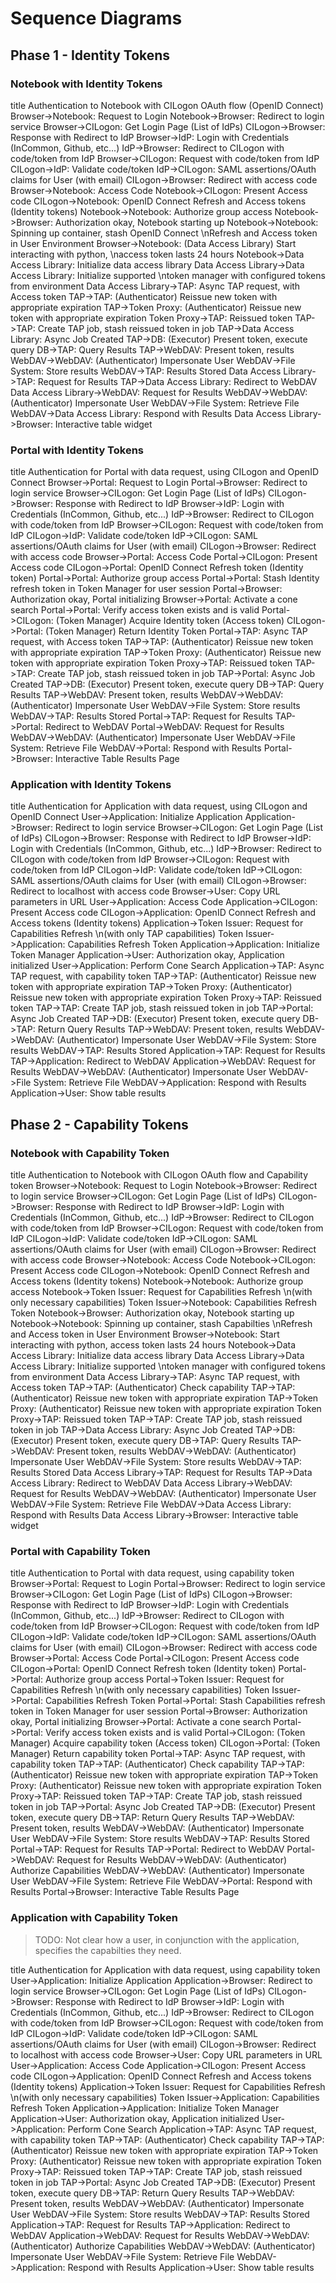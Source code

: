 # Sequence Diagrams
## Phase 1 - Identity Tokens
### Notebook with Identity Tokens
title Authentication to Notebook with CILogon OAuth flow (OpenID Connect)
Browser->Notebook: Request to Login
Notebook->Browser: Redirect to login service
Browser->CILogon: Get Login Page (List of IdPs)
CILogon->Browser: Response with Redirect to IdP
Browser->IdP: Login with Credentials (InCommon, Github, etc...)
IdP->Browser: Redirect to CILogon with code/token from IdP
Browser->CILogon: Request with code/token from IdP
CILogon->IdP: Validate code/token
IdP->CILogon: SAML assertions/OAuth claims for User (with email)
CILogon->Browser: Redirect with access code
Browser->Notebook: Access Code
Notebook->CILogon: Present Access code
CILogon->Notebook: OpenID Connect Refresh and Access tokens (Identity tokens)
Notebook->Notebook: Authorize group access
Notebook->Browser: Authorization okay, Notebook starting up
Notebook->Notebook: Spinning up container, stash OpenID Connect \nRefresh and Access token in User Environment
Browser->Notebook: (Data Access Library) Start interacting with python, \naccess token lasts 24 hours
Notebook->Data Access Library: Initialize data access library
Data Access Library->Data Access Library: Initialize supported \ntoken manager with configured tokens from environment
Data Access Library->TAP: Async TAP request, with Access token
TAP->TAP: (Authenticator) Reissue new token with appropriate expiration
TAP->Token Proxy: (Authenticator) Reissue new token with appropriate expiration
Token Proxy->TAP: Reissued token
TAP->TAP: Create TAP job, stash reissued token in job
TAP->Data Access Library: Async Job Created
TAP->DB: (Executor) Present token, execute query
DB->TAP: Query Results
TAP->WebDAV: Present token, results
WebDAV->WebDAV: (Authenticator) Impersonate User
WebDAV->File System: Store results
WebDAV->TAP: Results Stored
Data Access Library->TAP: Request for Results
TAP->Data Access Library: Redirect to WebDAV
Data Access Library->WebDAV: Request for Results
WebDAV->WebDAV: (Authenticator) Impersonate User
WebDAV->File System: Retrieve File
WebDAV->Data Access Library: Respond with Results
Data Access Library->Browser: Interactive table widget

### Portal with Identity Tokens
title Authentication for Portal with data request, using CILogon and OpenID Connect
Browser->Portal: Request to Login
Portal->Browser: Redirect to login service
Browser->CILogon: Get Login Page (List of IdPs)
CILogon->Browser: Response with Redirect to IdP
Browser->IdP: Login with Credentials (InCommon, Github, etc...)
IdP->Browser: Redirect to CILogon with code/token from IdP
Browser->CILogon: Request with code/token from IdP
CILogon->IdP: Validate code/token
IdP->CILogon: SAML assertions/OAuth claims for User (with email)
CILogon->Browser: Redirect with access code
Browser->Portal: Access Code
Portal->CILogon: Present Access code
CILogon->Portal: OpenID Connect Refresh token (Identity token)
Portal->Portal: Authorize group access
Portal->Portal: Stash Identity refresh token in Token Manager for user session
Portal->Browser: Authorization okay, Portal initializing
Browser->Portal: Activate a cone search
Portal->Portal: Verify access token exists and is valid
Portal->CILogon: (Token Manager) Acquire Identity token (Access token)
CILogon->Portal: (Token Manager) Return Identity Token
Portal->TAP: Async TAP request, with Access token
TAP->TAP: (Authenticator) Reissue new token with appropriate expiration
TAP->Token Proxy: (Authenticator) Reissue new token with appropriate expiration
Token Proxy->TAP: Reissued token
TAP->TAP: Create TAP job, stash reissued token in job
TAP->Portal: Async Job Created
TAP->DB: (Executor) Present token, execute query
DB->TAP: Query Results
TAP->WebDAV: Present token, results
WebDAV->WebDAV: (Authenticator) Impersonate User
WebDAV->File System: Store results
WebDAV->TAP: Results Stored
Portal->TAP: Request for Results
TAP->Portal: Redirect to WebDAV
Portal->WebDAV: Request for Results
WebDAV->WebDAV: (Authenticator) Impersonate User
WebDAV->File System: Retrieve File
WebDAV->Portal: Respond with Results
Portal->Browser: Interactive Table Results Page

### Application with Identity Tokens
title Authentication for Application with data request, using CILogon and OpenID Connect
User->Application: Initialize Application
Application->Browser: Redirect to login service
Browser->CILogon: Get Login Page (List of IdPs)
CILogon->Browser: Response with Redirect to IdP
Browser->IdP: Login with Credentials (InCommon, Github, etc...)
IdP->Browser: Redirect to CILogon with code/token from IdP
Browser->CILogon: Request with code/token from IdP
CILogon->IdP: Validate code/token
IdP->CILogon: SAML assertions/OAuth claims for User (with email)
CILogon->Browser: Redirect to localhost with access code
Browser->User: Copy URL parameters in URL
User->Application: Access Code
Application->CILogon: Present Access code
CILogon->Application: OpenID Connect Refresh and Access tokens (Identity tokens)
Application->Token Issuer: Request for Capabilities Refresh \n(with only TAP capabilities)
Token Issuer->Application: Capabilities Refresh Token
Application->Application: Initialize Token Manager
Application->User: Authorization okay, Application initialized
User->Application: Perform Cone Search
Application->TAP: Async TAP request, with capability token
TAP->TAP: (Authenticator) Reissue new token with appropriate expiration
TAP->Token Proxy: (Authenticator) Reissue new token with appropriate expiration
Token Proxy->TAP: Reissued token
TAP->TAP: Create TAP job, stash reissued token in job
TAP->Portal: Async Job Created
TAP->DB: (Executor) Present token, execute query
DB->TAP: Return Query Results
TAP->WebDAV: Present token, results
WebDAV->WebDAV: (Authenticator) Impersonate User
WebDAV->File System: Store results
WebDAV->TAP: Results Stored
Application->TAP: Request for Results
TAP->Application: Redirect to WebDAV
Application->WebDAV: Request for Results
WebDAV->WebDAV: (Authenticator) Impersonate User
WebDAV->File System: Retrieve File
WebDAV->Application: Respond with Results
Application->User: Show table results

## Phase 2 - Capability Tokens

### Notebook with Capability Token
title Authentication to Notebook with CILogon OAuth flow and Capability token
Browser->Notebook: Request to Login
Notebook->Browser: Redirect to login service
Browser->CILogon: Get Login Page (List of IdPs)
CILogon->Browser: Response with Redirect to IdP
Browser->IdP: Login with Credentials (InCommon, Github, etc...)
IdP->Browser: Redirect to CILogon with code/token from IdP
Browser->CILogon: Request with code/token from IdP
CILogon->IdP: Validate code/token
IdP->CILogon: SAML assertions/OAuth claims for User (with email)
CILogon->Browser: Redirect with access code
Browser->Notebook: Access Code
Notebook->CILogon: Present Access code
CILogon->Notebook: OpenID Connect Refresh and Access tokens (Identity tokens)
Notebook->Notebook: Authorize group access
Notebook->Token Issuer: Request for Capabilities Refresh \n(with only necessary capabilities)
Token Issuer->Notebook: Capabilities Refresh Token
Notebook->Browser: Authorization okay, Notebook starting up
Notebook->Notebook: Spinning up container, stash Capabilties \nRefresh and Access token in User Environment
Browser->Notebook: Start interacting with python, access token lasts 24 hours
Notebook->Data Access Library: Initialize data access library
Data Access Library->Data Access Library: Initialize supported \ntoken manager with configured tokens from environment
Data Access Library->TAP: Async TAP request, with Access token
TAP->TAP: (Authenticator) Check capability
TAP->TAP: (Authenticator) Reissue new token with appropriate expiration
TAP->Token Proxy: (Authenticator) Reissue new token with appropriate expiration
Token Proxy->TAP: Reissued token
TAP->TAP: Create TAP job, stash reissued token in job
TAP->Data Access Library: Async Job Created
TAP->DB: (Executor) Present token, execute query
DB->TAP: Query Results
TAP->WebDAV: Present token, results
WebDAV->WebDAV: (Authenticator) Impersonate User
WebDAV->File System: Store results
WebDAV->TAP: Results Stored
Data Access Library->TAP: Request for Results
TAP->Data Access Library: Redirect to WebDAV
Data Access Library->WebDAV: Request for Results
WebDAV->WebDAV: (Authenticator) Impersonate User
WebDAV->File System: Retrieve File
WebDAV->Data Access Library: Respond with Results
Data Access Library->Browser: Interactive table widget

### Portal with Capability Token
title Authentication to Portal with data request, using capability token
Browser->Portal: Request to Login
Portal->Browser: Redirect to login service
Browser->CILogon: Get Login Page (List of IdPs)
CILogon->Browser: Response with Redirect to IdP
Browser->IdP: Login with Credentials (InCommon, Github, etc...)
IdP->Browser: Redirect to CILogon with code/token from IdP
Browser->CILogon: Request with code/token from IdP
CILogon->IdP: Validate code/token
IdP->CILogon: SAML assertions/OAuth claims for User (with email)
CILogon->Browser: Redirect with access code
Browser->Portal: Access Code
Portal->CILogon: Present Access code
CILogon->Portal: OpenID Connect Refresh token (Identity token)
Portal->Portal: Authorize group access
Portal->Token Issuer: Request for Capabilities Refresh \n(with only necessary capabilities)
Token Issuer->Portal: Capabilities Refresh Token
Portal->Portal: Stash Capabilities refresh token in Token Manager for user session
Portal->Browser: Authorization okay, Portal initializing
Browser->Portal: Activate a cone search
Portal->Portal: Verify access token exists and is valid
Portal->CILogon: (Token Manager) Acquire capability token (Access token)
CILogon->Portal: (Token Manager) Return capability token
Portal->TAP: Async TAP request, with capability token
TAP->TAP: (Authenticator) Check capability
TAP->TAP: (Authenticator) Reissue new token with appropriate expiration
TAP->Token Proxy: (Authenticator) Reissue new token with appropriate expiration
Token Proxy->TAP: Reissued token
TAP->TAP: Create TAP job, stash reissued token in job
TAP->Portal: Async Job Created
TAP->DB: (Executor) Present token, execute query
DB->TAP: Return Query Results
TAP->WebDAV: Present token, results
WebDAV->WebDAV: (Authenticator) Impersonate User
WebDAV->File System: Store results
WebDAV->TAP: Results Stored
Portal->TAP: Request for Results
TAP->Portal: Redirect to WebDAV
Portal->WebDAV: Request for Results
WebDAV->WebDAV: (Authenticator) Authorize Capabilities
WebDAV->WebDAV: (Authenticator) Impersonate User
WebDAV->File System: Retrieve File
WebDAV->Portal: Respond with Results
Portal->Browser: Interactive Table Results Page

### Application with Capability Token
> TODO: Not clear how a user, in conjunction with the application,
> specifies the capabilties they need.

title Authentication for Application with data request, using capability token
User->Application: Initialize Application
Application->Browser: Redirect to login service
Browser->CILogon: Get Login Page (List of IdPs)
CILogon->Browser: Response with Redirect to IdP
Browser->IdP: Login with Credentials (InCommon, Github, etc...)
IdP->Browser: Redirect to CILogon with code/token from IdP
Browser->CILogon: Request with code/token from IdP
CILogon->IdP: Validate code/token
IdP->CILogon: SAML assertions/OAuth claims for User (with email)
CILogon->Browser: Redirect to localhost with access code
Browser->User: Copy URL parameters in URL
User->Application: Access Code
Application->CILogon: Present Access code
CILogon->Application: OpenID Connect Refresh and Access tokens (Identity tokens)
Application->Token Issuer: Request for Capabilities Refresh \n(with only necessary capabilities)
Token Issuer->Application: Capabilities Refresh Token
Application->Application: Initialize Token Manager
Application->User: Authorization okay, Application initialized
User->Application: Perform Cone Search
Application->TAP: Async TAP request, with capability token
TAP->TAP: (Authenticator) Check capability
TAP->TAP: (Authenticator) Reissue new token with appropriate expiration
TAP->Token Proxy: (Authenticator) Reissue new token with appropriate expiration
Token Proxy->TAP: Reissued token
TAP->TAP: Create TAP job, stash reissued token in job
TAP->Portal: Async Job Created
TAP->DB: (Executor) Present token, execute query
DB->TAP: Return Query Results
TAP->WebDAV: Present token, results
WebDAV->WebDAV: (Authenticator) Impersonate User
WebDAV->File System: Store results
WebDAV->TAP: Results Stored
Application->TAP: Request for Results
TAP->Application: Redirect to WebDAV
Application->WebDAV: Request for Results
WebDAV->WebDAV: (Authenticator) Authorize Capabilities
WebDAV->WebDAV: (Authenticator) Impersonate User
WebDAV->File System: Retrieve File
WebDAV->Application: Respond with Results
Application->User: Show table results